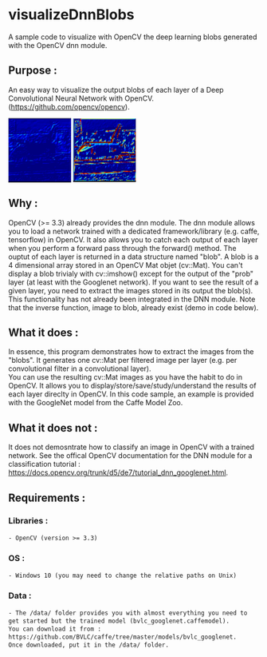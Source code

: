# visualizeDnnBlobs
A sample code to visualize with OpenCV the deep learning blobs generated with the OpenCV dnn module.

## Purpose :
An easy way to visualize the output blobs of each layer of a Deep Convolutional Neural Network with OpenCV.(https://github.com/opencv/opencv).

<a> <img src="./results/output1.PNG" align="center" height="25%" width="25%">
<img src="./results/output2.PNG" align="center" height="25%" width="25%"> </a>

## Why :
OpenCV (>= 3.3) already provides the dnn module. 
The dnn module allows you to load a network trained with a dedicated framework/library (e.g. caffe, tensorflow) in OpenCV. It also allows you to catch each output of each layer when you perform a forward pass through the forward() method.
The ouptut of each layer is returned in a data structure named "blob".
A blob is a 4 dimensional array stored in an OpenCV Mat objet (cv::Mat). 
You can't display a blob trivialy with cv::imshow() except for the output of the "prob" layer (at least with the Googlenet network). 
If you want to see the result of a given layer, you need to extract the images stored in its output the blob(s).
This functionality has not already been integrated in the DNN module. Note that the inverse function, image to blob, already exist (demo in code below).

## What it does :
In essence, this program demonstrates how to extract the images from the "blobs". 
It generates one cv::Mat per filtered image per layer (e.g. per convolutional filter in a convolutional layer).  
You can use the resulting cv::Mat images as you have the habit to do in OpenCV. 
It allows you to display/store/save/study/understand the results of each layer direclty in OpenCV.
In this code sample, an example is provided with the GoogleNet model from the Caffe Model Zoo.

## What it does not :
It does not demosntrate how to classify an image in OpenCV with a trained network.
See the offical OpenCV documentation for the DNN module for a classification tutorial : https://docs.opencv.org/trunk/d5/de7/tutorial_dnn_googlenet.html.

## Requirements :
### Libraries :
	- OpenCV (version >= 3.3)
	
### OS :
	- Windows 10 (you may need to change the relative paths on Unix)

### Data :
	- The /data/ folder provides you with almost everything you need to get started but the trained model (bvlc_googlenet.caffemodel). 
	You can download it from : https://github.com/BVLC/caffe/tree/master/models/bvlc_googlenet.
	Once downloaded, put it in the /data/ folder.
